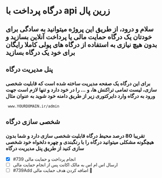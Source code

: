 # درگاه پرداخت با api زرین پال
## سلام و درود، از طریق این پروژه میتوانید به سادگی برای خودتان یک درگاه حمایت مالی یا پرداخت آنلاین بسازید و بدون هیچ نیازی به استفاده از درگاه های پولی کاملا رایگان برای خود یک درگاه بسازید

## پنل مدیریت درگاه
### برای این درگاه یک صفحه مدیریت ساخته شده است که قابلیت شخصی سازی، لیست تمامی تراکنش ها، و ... را در خود دارد و تنها لازم است جهت ورود به درگاه وارد دایرکتوری زیر از طریق دامنه خود شوید به عنوان مثال

```
 www.YOURDOMAIN.ir/admin
```

## شخصی سازی درگاه
### تقریبا 80 درصد محیط درگاه قابلیت شخصی سازی دارد و شما بدون هیچگونه مشکلی میتوانید درگاه را  با رنگبندی و چهره دلخواه خود شخصی سازی کنید از طریق پنل مدیریت درگاه



- [x] #739 انجام پرداخت و حمایت مالی
- [ ] ارسال اس ام اس به مالک اکانت پس از انجام حمایت مالی
- [ ] #739Add اضافه کردن هدف حمایت مالی :tada: